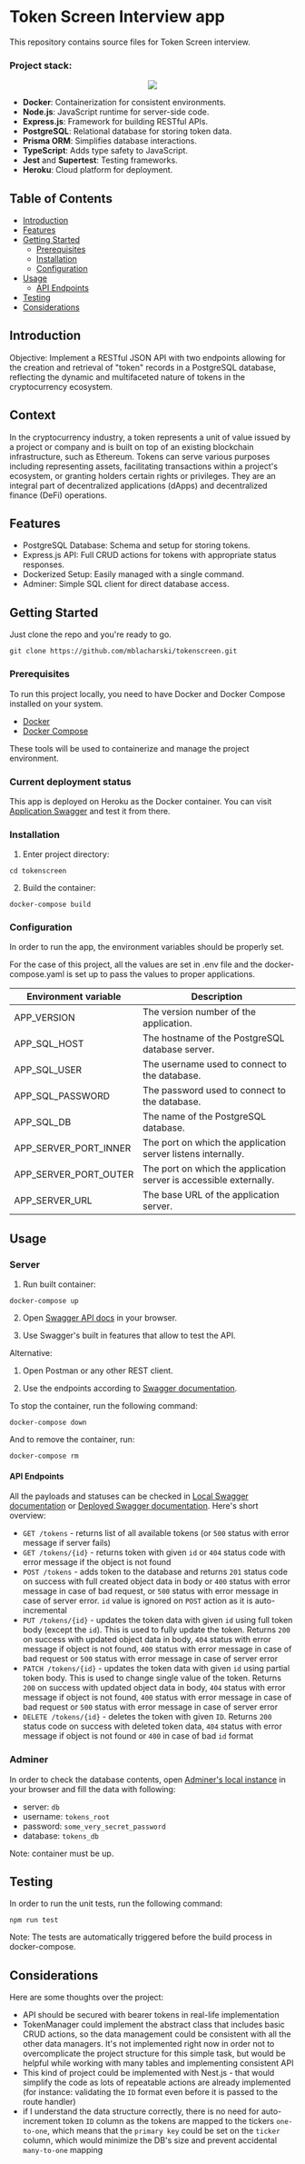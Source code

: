 # Token Screen Interview app

This repository contains source files for Token Screen interview.

### Project stack:
<p align="center">
  <img src="https://skillicons.dev/icons?i=docker,nodejs,expressjs,postgresql,prisma,typescript,jest,heroku&perline=4" />
</p>

- **Docker**: Containerization for consistent environments.
- **Node.js**: JavaScript runtime for server-side code.
- **Express.js**: Framework for building RESTful APIs.
- **PostgreSQL**: Relational database for storing token data.
- **Prisma ORM**: Simplifies database interactions.
- **TypeScript**: Adds type safety to JavaScript.
- **Jest** and **Supertest**: Testing frameworks.
- **Heroku**: Cloud platform for deployment.

## Table of Contents

- [Introduction](#introduction)
- [Features](#features)
- [Getting Started](#getting-started)
  - [Prerequisites](#prerequisites)
  - [Installation](#installation)
  - [Configuration](#configuration)
- [Usage](#usage)
  - [API Endpoints](#api-endpoints)
- [Testing](#testing)
- [Considerations](#considerations)

## Introduction

Objective: Implement a RESTful JSON API with two endpoints allowing for the
creation and retrieval of "token" records in a PostgreSQL database, reflecting the
dynamic and multifaceted nature of tokens in the cryptocurrency ecosystem.

## Context

In the cryptocurrency industry, a token represents a unit of value issued by a project
or company and is built on top of an existing blockchain infrastructure, such as
Ethereum. Tokens can serve various purposes including representing assets,
facilitating transactions within a project's ecosystem, or granting holders certain
rights or privileges. They are an integral part of decentralized applications (dApps)
and decentralized finance (DeFi) operations.

## Features

- PostgreSQL Database: Schema and setup for storing tokens.
- Express.js API: Full CRUD actions for tokens with appropriate status responses.
- Dockerized Setup: Easily managed with a single command.
- Adminer: Simple SQL client for direct database access.

## Getting Started

Just clone the repo and you're ready to go.

```shell
git clone https://github.com/mblacharski/tokenscreen.git
```


### Prerequisites

To run this project locally, you need to have Docker and Docker Compose installed on your system.

- [Docker](https://docs.docker.com/get-docker/)
- [Docker Compose](https://docs.docker.com/compose/install/)

These tools will be used to containerize and manage the project environment.

### Current deployment status

This app is deployed on Heroku as the Docker container.
You can visit [Application Swagger](https://tokenscreen-60baba01210f.herokuapp.com/api-docs) and test it from there.

### Installation

1. Enter project directory:

```shell
cd tokenscreen
```

2. Build the container:

```shell
docker-compose build
```

### Configuration

In order to run the app, the environment variables should be properly set.

For the case of this project, all the values are set in .env file and the docker-compose.yaml is set up to pass the values to proper applications.


| Environment variable   | Description                                           |
|-------------------------|-------------------------------------------------------|
| APP_VERSION             | The version number of the application.                |
| APP_SQL_HOST            | The hostname of the PostgreSQL database server.       |
| APP_SQL_USER            | The username used to connect to the database.         |
| APP_SQL_PASSWORD        | The password used to connect to the database.         |
| APP_SQL_DB              | The name of the PostgreSQL database.                  |
| APP_SERVER_PORT_INNER   | The port on which the application server listens internally. |
| APP_SERVER_PORT_OUTER   | The port on which the application server is accessible externally. |
| APP_SERVER_URL          | The base URL of the application server.               |

## Usage

### Server

1. Run built container:

```shell
docker-compose up
```

2. Open [Swagger API docs](http://localhost:8080/api-docs) in your browser.

3. Use Swagger's built in features that allow to test the API.

Alternative:

1. Open Postman or any other REST client.

2. Use the endpoints according to [Swagger documentation](http://localhost:8080/api-docs).


To stop the container, run the following command:

```shell
docker-compose down
```

And to remove the container, run:

```shell
docker-compose rm
```

#### API Endpoints

All the payloads and statuses can be checked in [Local Swagger documentation](http://localhost:8080/api-docs) or [Deployed Swagger documentation](https://tokenscreen-60baba01210f.herokuapp.com/api-docs). Here's short overview:

- `GET /tokens` - returns list of all available tokens (or `500` status with error message if server fails)
- `GET /tokens/{id}` - returns token with given `id` or `404` status code with error message if the object is not found
- `POST /tokens` - adds token to the database and returns `201` status code on success with full created object data in body or `400` status with error message in case of bad request, or `500` status with error message in case of server error. `id` value is ignored on `POST` action as it is auto-incremental
- `PUT /tokens/{id}` - updates the token data with given `id` using full token body (except the `id`). This is used to fully update the token. Returns `200` on success with updated object data in body, `404` status with error message if object is not found, `400` status with error message in case of bad request or `500` status with error message in case of server error
- `PATCH /tokens/{id}` - updates the token data with given `id` using partial token body. This is used to change single value of the token. Returns `200` on success with updated object data in body, `404` status with error message if object is not found, `400` status with error message in case of bad request or `500` status with error message in case of server error
- `DELETE /tokens/{id}` - deletes the token with given `ID`. Returns `200` status code on success with deleted token data, `404` status with error message if object is not found or `400` in case of bad `id` format

### Adminer
In order to check the database contents, open [Adminer's local instance](http://localhost:8282) in your browser and fill the data with following:

- server: `db`
- username: `tokens_root`
- password: `some_very_secret_password`
- database: `tokens_db`

Note: container must be up.


## Testing

In order to run the unit tests, run the following command:

```shell
npm run test
```

Note: The tests are automatically triggered before the build process in docker-compose.

## Considerations

Here are some thoughts over the project: 
- API should be secured with bearer tokens in real-life implementation
- TokenManager could implement the abstract class that includes basic CRUD actions, so the data management could be consistent with all the other data managers. It's not implemented right now in order not to overcomplicate the project structure for this simple task, but would be helpful while working with many tables and implementing consistent API
- This kind of project could be implemented with Nest.js - that would simplify the code as lots of repeatable actions are already implemented (for instance: validating the `ID` format even before it is passed to the route handler)
- if I understand the data structure correctly, there is no need for auto-increment token `ID` column as the tokens are mapped to the tickers `one-to-one`, which means that the `primary key` could be set on the `ticker` column, which would minimize the DB's size and prevent accidental `many-to-one` mapping

